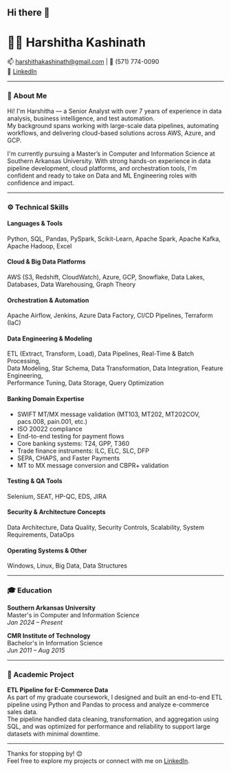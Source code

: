 ## Hi there 👋
# 👩‍💻 Harshitha Kashinath

📫 harshithakashinath@gmail.com | 📱 (571) 774-0090  
🔗 [LinkedIn](https://linkedin.com/in/harshithakashinath)

---

### 👋 About Me

Hi! I'm Harshitha — a Senior Analyst with over 7 years of experience in data analysis, business intelligence, and test automation.  
My background spans working with large-scale data pipelines, automating workflows, and delivering cloud-based solutions across AWS, Azure, and GCP.

I'm currently pursuing a Master’s in Computer and Information Science at Southern Arkansas University. With strong hands-on experience in data pipeline development, cloud platforms, and orchestration tools, I'm confident and ready to take on Data and ML Engineering roles with confidence and impact.

---

### ⚙️ Technical Skills

#### **Languages & Tools**  
Python, SQL, Pandas, PySpark, Scikit-Learn, Apache Spark, Apache Kafka, Apache Hadoop, Excel

#### **Cloud & Big Data Platforms**  
AWS (S3, Redshift, CloudWatch), Azure, GCP, Snowflake, Data Lakes, Databases, Data Warehousing, Graph Theory

#### **Orchestration & Automation**  
Apache Airflow, Jenkins, Azure Data Factory, CI/CD Pipelines, Terraform (IaC)

#### **Data Engineering & Modeling**  
ETL (Extract, Transform, Load), Data Pipelines, Real-Time & Batch Processing,  
Data Modeling, Star Schema, Data Transformation, Data Integration, Feature Engineering,  
Performance Tuning, Data Storage, Query Optimization

#### **Banking Domain Expertise**  
- SWIFT MT/MX message validation (MT103, MT202, MT202COV, pacs.008, pain.001, etc.)  
- ISO 20022 compliance  
- End-to-end testing for payment flows  
- Core banking systems: T24, GPP, T360  
- Trade finance instruments: ILC, ELC, SLC, DFP  
- SEPA, CHAPS, and Faster Payments  
- MT to MX message conversion and CBPR+ validation

#### **Testing & QA Tools**  
Selenium, SEAT, HP-QC, EDS, JIRA

#### **Security & Architecture Concepts**  
Data Architecture, Data Quality, Security Controls, Scalability, System Requirements, DataOps

#### **Operating Systems & Other**  
Windows, Linux, Big Data, Data Structures

---

### 🎓 Education

**Southern Arkansas University**  
Master's in Computer and Information Science  
*Jan 2024 – Present*

**CMR Institute of Technology**  
Bachelor's in Information Science  
*Jun 2011 – Aug 2015*

---

### 🧪 Academic Project

**ETL Pipeline for E-Commerce Data**  
As part of my graduate coursework, I designed and built an end-to-end ETL pipeline using Python and Pandas to process and analyze e-commerce sales data.  
The pipeline handled data cleaning, transformation, and aggregation using SQL, and was optimized for performance and reliability to support large datasets with minimal downtime.

---

Thanks for stopping by! 😊  
Feel free to explore my projects or connect with me on [LinkedIn](https://linkedin.com/in/harshithakashinath).

